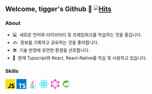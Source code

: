 ## Welcome, tigger's Github 🐯 [![Hits](https://hits.seeyoufarm.com/api/count/incr/badge.svg?url=https%3A%2F%2Fgithub.com%2Ffronttigger&count_bg=%2379C83D&title_bg=%23555555&icon=&icon_color=%23E7E7E7&title=hits&edge_flat=false)](https://hits.seeyoufarm.com)

### About

- 💻 &nbsp;새로운 언어와 라이브러리 및 프레임워크를 학습하는 것을 즐깁니다.
- ✍️ &nbsp;정보를 기록하고 공유하는 것을 좋아합니다.
- 🛠 &nbsp;기술 반영에 유연한 환경을 선호합니다.
- 🌱 &nbsp;현재 Typscript와 React, React-Native를 학습 및 사용하고 있습니다.

### Skills

<a href="https://javascript.info/" alt="javascript"><img src="https://github.com/fronttigger/fronttigger/blob/main/images/js.png" alt="js" width="32"/></a>
<a href="https://www.typescriptlang.org/" alt="typescript"><img src="https://github.com/fronttigger/fronttigger/blob/main/images/TS.png" alt="ts" width="32"/></a>
<a href="https://www.java.com/ko/" alt="java"><img src="https://github.com/fronttigger/fronttigger/blob/main/images/Java.png" alt="java" width="32"/></a>
<a href="https://reactjs.org/" alt="React"><img src="https://github.com/fronttigger/fronttigger/blob/main/images/React.png" alt="react" width="32"/></a>
<a href="https://graphql.org/" alt="graphql"><img src="https://github.com/fronttigger/fronttigger/blob/main/images/GraphQL.png" alt="GraphQL" width="32"/></a>
<a href="https://spring.io/projects/spring-boot" alt="springboot"><img src="https://github.com/fronttigger/fronttigger/blob/main/images/Spring-Boot.png" alt="springboot" width="32"/></a>

<!-- [![Top Langs](https://github-readme-stats.vercel.app/api/top-langs/?username=fronttigger)](https://github.com/anuraghazra/github-readme-stats) -->
